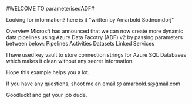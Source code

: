 #WELCOME TO parameterisedADF#

Looking for information? here is it "written by Amarbold Sodnomdorj"

Overview
Microsft has announced that we can now create more dynamic data pipelines using Azure Data Facotry (ADF) v2 by passing parameters between below:
  Pipelines
  Activities
  Datasets
  Linked Services

I have used key vault to store connection strings for Azure SQL Databases which makes it clean without any secret information. 

Hope this example helps you a lot.

If you have any questions, shoot me an email @ amarbold.s@gmail.com

Goodluck! and get your job dude.
